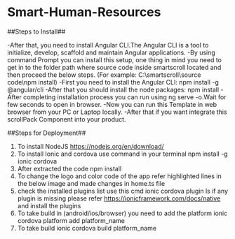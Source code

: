 # Smart-Human-Resources

##Steps to Install##

-After that, you need to install Angular CLI.The Angular CLI is a tool to initialize, develop, scaffold and maintain Angular applications.
-By using command Prompt you can install this setup, one thing in mind you need to get in to the folder path where source code inside smartscroll located and then proceed the below steps.
(For example: C:\smartscroll\source code\npm install)
-First you need to install the Angular CLI: npm install -g @angular/cli
-After that you should install the node packages: npm install
-After completing installation process you can run using ng serve -o.Wait for few seconds to open in browser.
-Now you can run this Template in web browser from your PC or Laptop locally.
-After that if you want integrate this scrollPack Component into your product.

##Steps for Deployment##

1. To install NodeJS
   https://nodejs.org/en/download/
2. To install Ionic and cordova
   use command in your terminal
   npm install -g ionic cordova
3. After extracted the code
   npm install
4. To change the logo and color code of the app refer highlighted lines in the below image and made changes in home.ts file
5. check the installed plugins list use this cmd ionic cordova plugin ls
   if any plugin is missing please refer
   https://ionicframework.com/docs/native
   and install the plugins
6. To take build in (android/ios/browser) you need to add the platform
   ionic cordova platform add platform_name
7. To take build
   ionic cordova build platform_name
